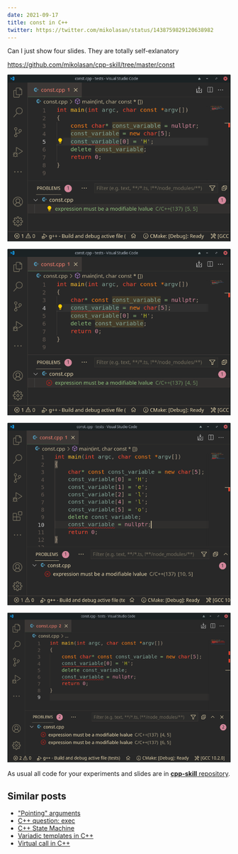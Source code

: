 ```yaml
---
date: 2021-09-17
title: const in C++
twitter: https://twitter.com/mikolasan/status/1438759829120638982
---
```


Can I just show four slides. They are totally self-exlanatory

https://github.com/mikolasan/cpp-skill/tree/master/const

![](./cpp-const-variable-1.png)

![](./cpp-const-variable-2.png)

![](./cpp-const-variable-3.png)

![](./cpp-const-variable-4.png)

As usual all code for your experiments and slides are in [**cpp-skill** repository](https://github.com/mikolasan/cpp-skill/tree/master/const).


## Similar posts

- ["Pointing" arguments](/blog/cpp-pointing-arguments)
- [C++ question: exec](/blog/cpp-question-exec)
- [C++ State Machine](/blog/cpp-state-machine)
- [Variadic templates in C++](/blog/cpp-variadic-templates)
- [Virtual call in C++](/blog/cpp-virtual-call)